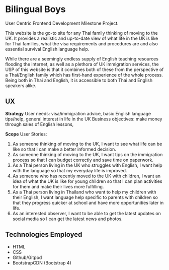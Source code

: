 # Bilingual Boys
User Centric Frontend Development Milestone Project.

This website is the go-to site for any Thai family thinking of moving to the UK. It provides a realistic and up-to-date view
of what life in the UK is like for Thai families, what the visa requirements and procedures are and also essential survival 
English language help.

While there are a seemingly endless supply of English teaching resources flooding the internet, as well as a plethora of UK 
immigration services, the USP of this website is that it combines both of these from the perspective of a Thai/English family 
which has first-hand experience of the whole process. Being both in Thai and English, it is accessible to both Thai and English
speakers alike.

## UX
**Strategy**
User needs:  visa/immigration advice, basic English language tips/help, general interest in life in the UK
Business objectives: make money through sales of English lessons, 

**Scope**
User Stories:
1. As someone thinking of moving to the UK, I want to see what life can be like so that I can make a better informed decision.
1. As someone thinking of moving to the UK, I want tips on the immigration process so that I can budget correctly and save time on paperwork.
1. As a Thai person living in the UK who struggles with English, I want help with the language so that my everyday life is improved.
1. As someone who has recently moved to the UK with children, I want an idea of what the UK is like for young children so that I can plan activities for them and make their lives more fulfilling.
1. As a Thai person living in Thailand who want to help my children with their English, I want language help specific to parents with children so that they progress quicker at school and have more opportunities later in life. 
1. As an interested observer, I want to be able to get the latest updates on social media so I can get the latest news and photos.

## Technologies Employed
* HTML
* CSS
* Github/Gitpod
* BootstrapCDN (Bootstrap 4)


